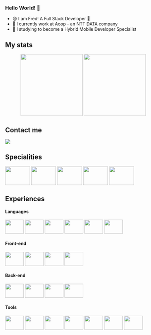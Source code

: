 ### Hello World! 👋

- 😄 I am Fred! A Full Stack Developer 👾
- 🔭 I currently work at Aoop - an NTT DATA company
- 🌱 I studying to become a Hybrid Mobile Developer Specialist

## My stats
<div align="center">
 <img height="200em"  src="https://github-readme-stats.vercel.app/api?username=fredericosafebox&count_private=true&show_icons=true&theme=codeSTACKr" />
 <img height="200em"  src="https://github-readme-stats.vercel.app/api/top-langs/?username=fredericosafebox&theme=codeSTACKr&langs_count=9" />
</div>
          
## Contact me
<div>
<a href="https://www.linkedin.com/in/frederico-b-costa/" target="_blank">
<img src="https://img.shields.io/badge/LinkedIn-0077B5?style=for-the-badge&logo=linkedin&logoColor=white" target="_blank"/>
</a>
</div>

## Specialities
<div>
<img height="60" width="80" src="https://cdn.jsdelivr.net/gh/devicons/devicon/icons/react/react-original.svg" />
<img height="60" width="80" src="https://cdn.jsdelivr.net/gh/devicons/devicon/icons/nodejs/nodejs-original.svg" />
<img height="60" width="80" src="https://cdn.jsdelivr.net/gh/devicons/devicon/icons/firebase/firebase-plain.svg" />
<img height="60" width="80" src="https://cdn.jsdelivr.net/gh/devicons/devicon/icons/typescript/typescript-original.svg" />
<img height="60" width="80" src="https://cdn.jsdelivr.net/gh/devicons/devicon/icons/jest/jest-plain.svg" />
</div>


## Experiences 

#### Languages
<div>
<img height="45" width="60" src="https://cdn.jsdelivr.net/gh/devicons/devicon/icons/javascript/javascript-original.svg" />
<img height="45" width="60" src="https://cdn.jsdelivr.net/gh/devicons/devicon/icons/typescript/typescript-original.svg" />
<img height="45" width="60" src="https://cdn.jsdelivr.net/gh/devicons/devicon/icons/java/java-original.svg" />
<img height="45" width="60" src="https://cdn.jsdelivr.net/gh/devicons/devicon/icons/python/python-original.svg" />
<img height="45" width="60" src="https://cdn.jsdelivr.net/gh/devicons/devicon/icons/html5/html5-plain-wordmark.svg" />
<img height="45" width="60" src="https://cdn.jsdelivr.net/gh/devicons/devicon/icons/css3/css3-plain-wordmark.svg" />
</div>

#### Front-end
<div>

<img height="45" width="60" src="https://cdn.jsdelivr.net/gh/devicons/devicon/icons/nextjs/nextjs-original.svg" />
<img height="45" width="60" src="https://cdn.jsdelivr.net/gh/devicons/devicon/icons/angularjs/angularjs-original.svg" />
<img height="45" width="60" src="https://cdn.jsdelivr.net/gh/devicons/devicon/icons/redux/redux-original.svg" />
<img height="45" width="60" src="https://cdn.jsdelivr.net/gh/devicons/devicon/icons/materialui/materialui-original.svg" />
</div>

#### Back-end
<div>
<img height="45" width="60" src="https://cdn.jsdelivr.net/gh/devicons/devicon/icons/express/express-original-wordmark.svg" />
<img height="45" width="60" src="https://cdn.jsdelivr.net/gh/devicons/devicon/icons/postgresql/postgresql-original.svg" />
<img height="45" width="60" src="https://cdn.jsdelivr.net/gh/devicons/devicon/icons/mysql/mysql-original-wordmark.svg" />
<img height="45" width="60" src="https://cdn.jsdelivr.net/gh/devicons/devicon/icons/spring/spring-original.svg" />  
</div>
 
#### Tools
<div>
<img height="45" width="60" src="https://cdn.jsdelivr.net/gh/devicons/devicon/icons/docker/docker-plain-wordmark.svg" />
<img height="45" width="60" src="https://cdn.jsdelivr.net/gh/devicons/devicon/icons/git/git-plain.svg" />
<img height="45" width="60" src="https://cdn.jsdelivr.net/gh/devicons/devicon/icons/github/github-original.svg" />
<img height="45" width="60" src="https://cdn.jsdelivr.net/gh/devicons/devicon/icons/figma/figma-original.svg" />
<img height="45" width="60" src="https://cdn.jsdelivr.net/gh/devicons/devicon/icons/trello/trello-plain.svg" />
<img height="45" width="60" src="https://cdn.jsdelivr.net/gh/devicons/devicon/icons/ubuntu/ubuntu-plain.svg" />
<img height="45" width="60" src="https://cdn.jsdelivr.net/gh/devicons/devicon/icons/slack/slack-original.svg" />
                  
</div>


<!--
**fredericosafebox/fredericosafebox** is a ✨ _special_ ✨ repository because its `README.md` (this file) appears on your GitHub profile.

Here are some ideas to get you started:

-->
